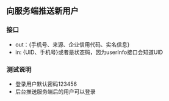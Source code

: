 ## 向服务端推送新用户

### 接口
* out：{手机号、来源、企业信用代码、实名信息}
* in: {UID、手机号}或者是状态码，因为userInfo接口会知道UID


### 测试说明
* 登录用户默认密码123456
* 后台推送服务端后的用户可以登录
